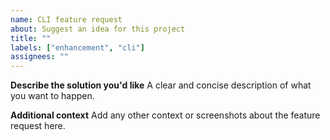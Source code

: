 ```yaml
---
name: CLI feature request
about: Suggest an idea for this project
title: ""
labels: ["enhancement", "cli"]
assignees: ""
---
```


**Describe the solution you'd like**
A clear and concise description of what you want to happen.

**Additional context**
Add any other context or screenshots about the feature request here.
